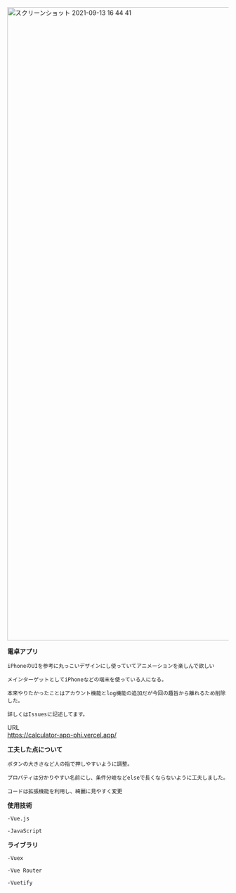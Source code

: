  <img width="1440" alt="スクリーンショット 2021-09-13 16 44 41" src="https://user-images.githubusercontent.com/76087062/133044131-89db9055-f30b-4fa4-a024-890190d34c13.png">
 
 **電卓アプリ**

    iPhoneのUIを参考に丸っこいデザインにし使っていてアニメーションを楽しんで欲しい

    メインターゲットとしてiPhoneなどの端末を使っている人になる。

    本来やりたかったことはアカウント機能とlog機能の追加だが今回の趣旨から離れるため削除した。

    詳しくはIssuesに記述してます。


URL  
    <https://calculator-app-phi.vercel.app/>




 **工夫した点について**

    ボタンの大きさなど人の指で押しやすいように調整。

    プロパティは分かりやすい名前にし、条件分岐などelseで長くならないように工夫しました。

    コードは拡張機能を利用し、綺麗に見やすく変更


 **使用技術**

    -Vue.js

    -JavaScript

 **ライブラリ**

    -Vuex

    -Vue Router

    -Vuetify

